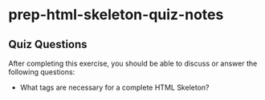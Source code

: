 # prep-html-skeleton-quiz-notes

## Quiz Questions

After completing this exercise, you should be able to discuss or answer the following questions:

- What tags are necessary for a complete HTML Skeleton?

<!DOCTYPE html>
<html>
<head>
<title>
<body>

- What type of content belongs within the `<head>` of an HTML document?

Contains the meta information about the HTML page

- What type of content belongs within the `<body>` of an HTML document?

Defines the document's body, and is a container for all the visible contents, such as the headings, paragraphs, images, hyperlinks, etc.

- Where must the `DOCTYPE` declaration appear in a valid HTML document?

The DOCTYPE declaration must appear at the top

## Notes

All student notes should be written here.


How to write `Code Examples` in markdown

for JS:
```javascript
const data = "Howdy"
```

for HTML:
```html
<div>
  <p>This is text content</p>
</div>
```

for CSS:
```css
div {
  width:100%
}
```
